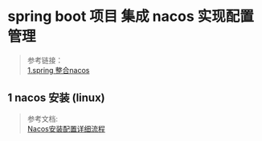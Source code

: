 # spring boot 项目 集成 nacos  实现配置管理
>参考链接：  
[1.spring 整合nacos](https://blog.csdn.net/weixin_44033066/article/details/129043571?utm_medium=distribute.pc_relevant.none-task-blog-2~default~baidujs_baidulandingword~default-0-129043571-blog-127871025.235^v38^pc_relevant_sort_base1&spm=1001.2101.3001.4242.1&utm_relevant_index=3)

## 1 nacos 安装 (linux)
>参考文档:  
[Nacos安装配置详细流程](https://blog.csdn.net/qq_52830988/article/details/128319218)